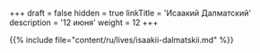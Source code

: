 +++
draft = false
hidden = true
linkTitle = 'Исаакий Далматский'
description = '12 июня'
weight = 12
+++

{{% include file="content/ru/lives/isaakii-dalmatskii.md" %}}
